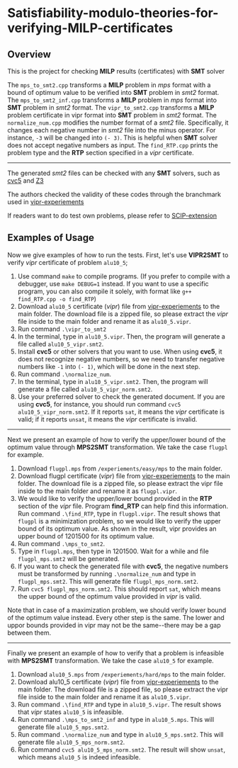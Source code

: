 # Satisfiability-modulo-theories-for-verifying-MILP-certificates
## Overview
This is the project for checking **MILP** results (certificates) with **SMT** solver

The `mps_to_smt2.cpp` transforms a **MILP** problem in *mps* format with a bound of optimum value to be verified into **SMT** problem in *smt2* format. The `mps_to_smt2_inf.cpp` transforms a **MILP** problem in *mps* format into **SMT** problem in *smt2* format. The `vipr_to_smt2.cpp` transforms a **MILP** problem certificate in vipr format into **SMT** problem in *smt2* format. The `normalize_num.cpp` modifies the number format of a *smt2* file. Specifically, it changes each negative number in *smt2* file into the minus operator. For instance, `-3` will be changed into `(- 3)`. This is helpful when **SMT** solver does not accept negative numbers as input. The `find_RTP.cpp` prints the problem type and the **RTP** section specified in a *vipr* certificate.

---

The generated *smt2* files can be checked with any **SMT** solvers, such as [cvc5](https://github.com/cvc5/cvc5) and [Z3](https://github.com/Z3Prover/z3)

The authors checked the validity of these codes through the branchmark used in [vipr-experiements](https://github.com/ambros-gleixner/VIPR/tree/master/experiments)

If readers want to do test own problems, please refer to [SCIP-extension](https://github.com/leoneifler/exact-SCIP)

## Examples of Usage
Now we give examples of how to run the tests. First, let's use **VIPR2SMT** to verify *vipr* certificate of problem `alu10_5`;
1. Use command `make` to compile programs. (If you prefer to compile with a debugger, use `make DEBUG=1` instead. If you want to use a specific program, you can also compile it solely, with format like `g++ find_RTP.cpp -o find_RTP`) 
2. Download `alu10_5` certificate (*vipr*) file from [vipr-experiements](https://github.com/ambros-gleixner/VIPR/tree/master/experiments) to the main folder. The download file is a zipped file, so please extract the *vipr* file inside to the main folder and rename it as `alu10_5.vipr`.
3. Run command `.\vipr_to_smt2`
4. In the terminal, type in `alu10_5.vipr`. Then, the program will generate a file called `alu10_5_vipr.smt2`.
5. Install **cvc5** or other solvers that you want to use. When using **cvc5**, it does not recognize negative numbers, so we need to 
    transfer negative numbers like `-1` into `(- 1)`, which will be done in the next step.
6. Run command `.\normalize_num`.
7. In the terminal, type in `alu10_5_vipr.smt2`. Then, the program will generate a file called `alu10_5_vipr_norm.smt2`.
8. Use your preferred solver to check the generated document. If you are using **cvc5**, for instance, you should run command `cvc5 alu10_5_vipr_norm.smt2`. If it reports `sat`, it means the *vipr* certificate is valid; if it reports `unsat`, it means the *vipr* certificate is invalid.

---

Next we present an example of how to verify the upper/lower bound of the optimum value through **MPS2SMT** transformation. We take the case `flugpl` for example.
1. Download `flugpl.mps` from `/experiements/easy/mps` to the main folder.
2. Download flugpl certificate (*vipr*) file from [vipr-experiements](https://github.com/ambros-gleixner/VIPR/tree/master/experiments) to the main folder. The download file is a zipped file, so please extract the vipr file inside to the main folder and rename it as `flugpl.vipr`.
3. We would like to verify the upper/lower bound provided in the **RTP** section of the *vipr* file. Program **find_RTP** can help find this information. Run command `.\find_RTP`, type in `flugpl.vipr`. The result shows that `flugpl` is a minimization problem, so we would like to verify the upper bound of its optimum value. As shown in the result, vipr provides an upper bound of $1201500$ for its optimum value.
4. Run command `.\mps_to_smt2`.
5. Type in `flugpl.mps`, then type in $1201500$. Wait for a while and file `flugpl_mps.smt2` will be generated.
6. If you want to check the generated file with **cvc5**, the negative numbers must be transformed by running `.\normalize_num` and type in `flugpl_mps.smt2`. This will generate file `flugpl_mps_norm.smt2`.
7. Run `cvc5 flugpl_mps_norm.smt2`. This should report `sat`, which means the upper bound of the optimum value provided in *vipr* is valid.

Note that in case of a maximization problem, we should verify lower bound of the optimum value instead. Every other step is the same. The lower and uppor bounds provided in vipr may not be the same--there may be a gap between them.

---

Finally we present an example of how to verify that a problem is infeasible with **MPS2SMT** transformation. We take the case `alu10_5` for example.
1. Download `alu10_5.mps` from `/experiements/hard/mps` to the main folder.
2. Download alu10_5 certificate (*vipr*) file from [vipr-experiements](https://github.com/ambros-gleixner/VIPR/tree/master/experiments) to the main folder. The download file is a zipped file, so please extract the vipr file inside to the main folder and rename it as `alu10_5.vipr`.
3. Run command `.\find_RTP` and type in `alu10_5.vipr`. The result shows that *vipr* states `alu10_5` is infeasible. 
4. Run command `.\mps_to_smt2_inf` and type in `alu10_5.mps`. This will generate file `alu10_5_mps.smt2`.
5. Run command `.\normalize_num` and type in `alu10_5_mps.smt2`. This will generate file `alu10_5_mps_norm.smt2`.
6. Run command `cvc5 alu10_5_mps_norm.smt2`. The result will show `unsat`, which means `alu10_5` is indeed infeasible.

